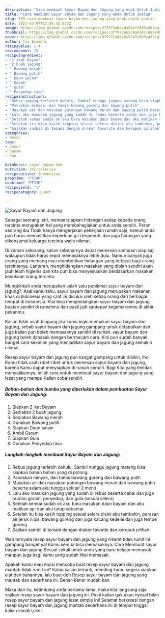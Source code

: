 ```yaml
---
description: "Cara membuat Sayur Bayam dan Jagung yang enak Untuk Jualan"
title: "Cara membuat Sayur Bayam dan Jagung yang enak Untuk Jualan"
slug: 563-cara-membuat-sayur-bayam-dan-jagung-yang-enak-untuk-jualan
date: 2021-03-07T12:08:43.022Z
image: https://img-global.cpcdn.com/recipes/3f7972a68c8a0247/680x482cq70/sayur-bayam-dan-jagung-foto-resep-utama.jpg
thumbnail: https://img-global.cpcdn.com/recipes/3f7972a68c8a0247/680x482cq70/sayur-bayam-dan-jagung-foto-resep-utama.jpg
cover: https://img-global.cpcdn.com/recipes/3f7972a68c8a0247/680x482cq70/sayur-bayam-dan-jagung-foto-resep-utama.jpg
author: Iva Simmons
ratingvalue: 3.4
reviewcount: 15
recipeingredient:
- "2 ikat Bayam"
- "2 buah jagung"
- " Bawang merah"
- " Bawang putih"
- " Daun salam"
- " Garam"
- " Gula"
- " Penyedap rasa"
recipeinstructions:
- "Rebus jagung terlebih dahulu. Sambil nunggu jagung matang bisa siapkan bahan bahan yang di potong."
- "Panaskan minyak, dan tumis bawang goreng dan bawang putih"
- "Masukan air dan masukan potongan bawang merah dan bawang putih beserta salam aku tunggu sekitar 2 menit"
- "Lalu aku masukan jagung yang sudah di rebus beserta cabai dan juga bumbu garam, penyedap, dan gula (sesuai selera)"
- "Setelah semua sudah ok aku baru masukan daun bayam dan aku matikan api dan aku tutup sebentar"
- "Setelah itu bisa kasih topping sesuai selera disini aku tambahin, perasan air jeruk nipis, bawang goreng dan juga kacang kedelai dan juga tempe goreng"
- "Sajikan sambil di temani dengan drakor favorite dan kerupuk pilihan"
categories:
- Resep
tags:
- sayur
- bayam
- dan

katakunci: sayur bayam dan 
nutrition: 242 calories
recipecuisine: Indonesian
preptime: "PT24M"
cooktime: "PT33M"
recipeyield: "1"
recipecategory: Lunch

---
```



![Sayur Bayam dan Jagung](https://img-global.cpcdn.com/recipes/3f7972a68c8a0247/680x482cq70/sayur-bayam-dan-jagung-foto-resep-utama.jpg)

Sebagai seorang istri, mempersiapkan hidangan sedap kepada orang tercinta merupakan hal yang membahagiakan untuk anda sendiri. Peran seorang ibu Tidak hanya mengerjakan pekerjaan rumah saja, namun anda pun harus memastikan keperluan gizi terpenuhi dan juga hidangan yang dikonsumsi keluarga tercinta wajib nikmat.

Di zaman  sekarang, kalian sebenarnya dapat memesan santapan siap saji walaupun tidak harus repot memasaknya lebih dulu. Namun banyak juga orang yang memang mau memberikan hidangan yang terlezat bagi orang tercintanya. Lantaran, menghidangkan masakan yang diolah sendiri akan jauh lebih higienis dan kita pun bisa menyesuaikan berdasarkan masakan kesukaan orang tercinta. 



Mungkinkah anda merupakan salah satu penikmat sayur bayam dan jagung?. Asal kamu tahu, sayur bayam dan jagung merupakan makanan khas di Indonesia yang saat ini disukai oleh setiap orang dari berbagai tempat di Indonesia. Kita bisa menghidangkan sayur bayam dan jagung buatan sendiri di rumahmu dan pasti jadi santapan kegemaranmu di akhir pekanmu.

Kalian tidak usah bingung jika kamu ingin memakan sayur bayam dan jagung, sebab sayur bayam dan jagung gampang untuk didapatkan dan juga kalian pun boleh memasaknya sendiri di rumah. sayur bayam dan jagung boleh dimasak dengan bermacam cara. Kini pun sudah banyak banget cara kekinian yang menjadikan sayur bayam dan jagung semakin nikmat.

Resep sayur bayam dan jagung pun sangat gampang untuk dibikin, lho. Kamu tidak usah ribet-ribet untuk memesan sayur bayam dan jagung, karena Kamu dapat menyiapkan di rumah sendiri. Bagi Kita yang hendak menyajikannya, inilah cara untuk membuat sayur bayam dan jagung yang lezat yang mampu Kalian coba sendiri.

<!--inarticleads1-->

##### Bahan-bahan dan bumbu yang diperlukan dalam pembuatan Sayur Bayam dan Jagung:

1. Siapkan 2 ikat Bayam
1. Sediakan 2 buah jagung
1. Sediakan  Bawang merah
1. Gunakan  Bawang putih
1. Siapkan  Daun salam
1. Ambil  Garam
1. Siapkan  Gula
1. Gunakan  Penyedap rasa




<!--inarticleads2-->

##### Langkah-langkah membuat Sayur Bayam dan Jagung:

1. Rebus jagung terlebih dahulu. Sambil nunggu jagung matang bisa siapkan bahan bahan yang di potong.
1. Panaskan minyak, dan tumis bawang goreng dan bawang putih
1. Masukan air dan masukan potongan bawang merah dan bawang putih beserta salam aku tunggu sekitar 2 menit
1. Lalu aku masukan jagung yang sudah di rebus beserta cabai dan juga bumbu garam, penyedap, dan gula (sesuai selera)
1. Setelah semua sudah ok aku baru masukan daun bayam dan aku matikan api dan aku tutup sebentar
1. Setelah itu bisa kasih topping sesuai selera disini aku tambahin, perasan air jeruk nipis, bawang goreng dan juga kacang kedelai dan juga tempe goreng
1. Sajikan sambil di temani dengan drakor favorite dan kerupuk pilihan




Wah ternyata resep sayur bayam dan jagung yang nikamt tidak rumit ini gampang banget ya! Kamu semua bisa memasaknya. Cara Membuat sayur bayam dan jagung Sesuai sekali untuk anda yang baru belajar memasak maupun juga bagi kamu yang sudah lihai memasak.

Apakah kamu mau mulai mencoba buat resep sayur bayam dan jagung mantab tidak rumit ini? Kalau kalian tertarik, mending kamu segera siapkan alat dan bahannya, lalu buat deh Resep sayur bayam dan jagung yang mantab dan sederhana ini. Benar-benar mudah kan. 

Maka dari itu, ketimbang anda berlama-lama, maka kita langsung saja sajikan resep sayur bayam dan jagung ini. Pasti kalian gak akan nyesel bikin resep sayur bayam dan jagung lezat simple ini! Selamat berkreasi dengan resep sayur bayam dan jagung mantab sederhana ini di tempat tinggal kalian sendiri,oke!.

